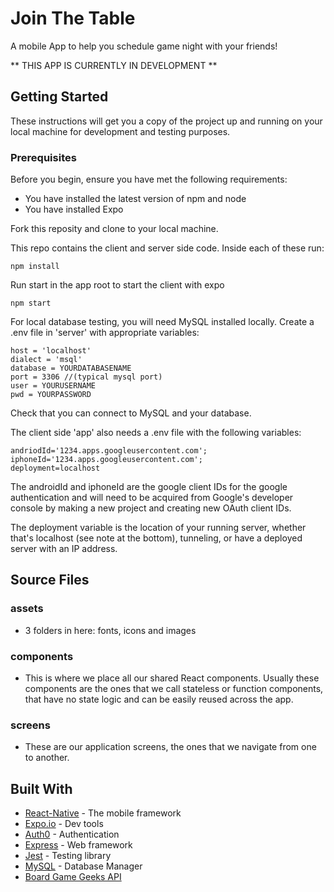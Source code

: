 # Join The Table
A mobile App to help you schedule game night with your friends!

** THIS APP IS CURRENTLY IN DEVELOPMENT **
## Getting Started

These instructions will get you a copy of the project up and running on your local machine for development and testing purposes. 

### Prerequisites

Before you begin, ensure you have met the following requirements: 
  * You have installed the latest version of npm and node
  * You have installed Expo

Fork this reposity and clone to your local machine. 

This repo contains the client and server side code. 
Inside each of these run:

```
npm install
```

Run start in the app root to start the client with expo
```
npm start
```
For local database testing, you will need MySQL installed locally. 
Create a .env file in 'server' with appropriate variables: 
```
host = 'localhost'
dialect = 'msql'
database = YOURDATABASENAME
port = 3306 //(typical mysql port)
user = YOURUSERNAME
pwd = YOURPASSWORD 
```
Check that you can connect to MySQL and your database.

The client side 'app' also needs a .env file with the following variables:
```
andriodId='1234.apps.googleusercontent.com';
iphoneId='1234.apps.googleusercontent.com';
deployment=localhost
```
The androidId and iphoneId are the google client IDs for the google authentication and will need to be acquired from Google's developer console by making a new project and creating new OAuth client IDs.

The deployment variable is the location of your running server, whether that's localhost (see note at the bottom), tunneling, or have a deployed server with an IP address.


## Source Files
### assets 
  * 3 folders in here: fonts, icons and images

### components 
  * This is where we place all our shared React components. Usually these components are the ones that we call stateless or function components, that have no state logic and can be easily reused across the app.

### screens
  * These are our application screens, the ones that we navigate from one to another. 

## Built With

* [React-Native](https://facebook.github.io/react-native/) - The mobile framework 
* [Expo.io](https://expo.io/) - Dev tools
* [Auth0](https://auth0.com/) - Authentication
* [Express](https://expressjs.com/) - Web framework
* [Jest](https://jestjs.io/) - Testing library
* [MySQL](https://mysql.com/) - Database Manager
* [Board Game Geeks API](https://boardgamegeek.com/wiki/page/BGG_XML_API&redirectedfrom=XML_API#)


